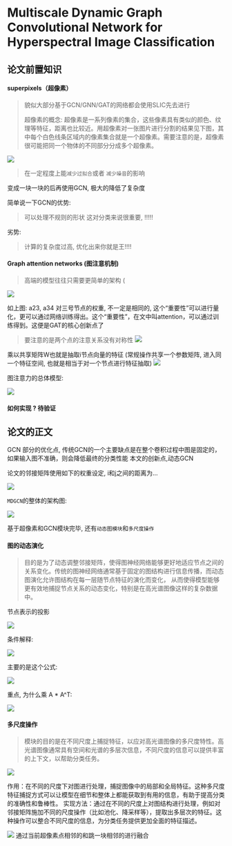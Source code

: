 # Multiscale Dynamic Graph Convolutional Network  for Hyperspectral Image Classification

## 论文前置知识

#### superpixels（超像素）
> 貌似大部分基于GCN/GNN/GAT的网络都会使用SLIC先去进行
> 
> 超像素的概念: 超像素是一系列像素的集合，这些像素具有类似的颜色、纹理等特征，距离也比较近。用超像素对一张图片进行分割的结果见下图，其中每个白色线条区域内的像素集合就是一个超像素。需要注意的是，超像素很可能把同一个物体的不同部分分成多个超像素。

![](https://image.chiullian.cn/img/202411112101522.jpg)

> 在一定程度上能`减少过拟合`或者 `减少噪音`的影响

变成一块一块的后再使用GCN, 极大的降低了复杂度

简单说一下GCN的优势:
> 可以处理不规则的形状 这对分类来说很重要, !!!!!

劣势:
> 计算的复杂度过高, 优化出来你就是王!!!!

#### Graph attention networks (图注意机制)

> 高端的模型往往只需要更简单的架构 (


![](https://image.chiullian.cn/img/202411112141343.png)


如上图: a23, a34 对三号节点的权重, 不一定是相同的, 这个“重要性”可以进行量化，更可以通过网络训练得出。这个“重要性”，在文中叫attention，可以通过训练得到。这便是GAT的核心创新点了
> 要注意的是两个点的注意关系没有对称性
> ![](https://image.chiullian.cn/img/202411112148354.png)


乘以共享矩阵W也就是抽取i节点向量的特征 (常规操作共享一个参数矩阵, 进入同一个特征空间, 也就是相当于对一个节点进行特征抽取)
![](https://image.chiullian.cn/img/202411112216109.png)


图注意力的总体模型:

![](https://image.chiullian.cn/img/202411112242773.png)


#### 如何实现 ? 待验证

## 论文的正文

GCN 部分的优化点, 传统GCN的一个主要缺点是在整个卷积过程中图是固定的，如果输入图不准确，则会降低最终的分类性能
本文的创新点,动态GCN


论文的邻接矩阵使用如下的权重设定, i和j之间的距离为...

![](https://image.chiullian.cn/img/202411121554119.png)

`MDGCN`的整体的架构图:

![](https://image.chiullian.cn/img/202411142150251.png)


基于超像素和GCN模块完毕, 还有`动态图模块`和`多尺度操作`

#### 图的动态演化
> 目的是为了动态调整邻接矩阵，使得图神经网络能够更好地适应节点之间的关系变化。传统的图神经网络通常基于固定的图结构进行信息传播，而动态图演化允许图结构在每一层随节点特征的演化而变化，
> 从而使得模型能够更有效地捕捉节点关系的动态变化，特别是在高光谱图像这样的复杂数据中。

节点表示的投影

![](https://image.chiullian.cn/img/202411142207717.png)

条件解释:

![](https://image.chiullian.cn/img/202411142208917.png)

主要的是这个公式:

![](https://image.chiullian.cn/img/202411142250347.png)

重点, 为什么乘 A * A^T:

![](https://image.chiullian.cn/img/202411142255197.png)


#### 多尺度操作
> 模块的目的是在不同尺度上捕捉特征，以应对高光谱图像的多尺度特性。高光谱图像通常具有空间和光谱的多层次信息，不同尺度的信息可以提供丰富的上下文，以帮助分类任务。

![](https://image.chiullian.cn/img/202411142253779.png)


作用：在不同的尺度下对图进行处理，捕捉图像中的局部和全局特征。这种多尺度特征捕捉方式可以让模型在细节和整体上都能获取到有用的信息，有助于提高分类的准确性和鲁棒性。
实现方法：通过在不同的尺度上对图结构进行处理，例如对邻接矩阵施加不同的尺度操作（比如池化、降采样等），提取出多层次的特征。这种操作可以整合不同尺度的信息，为分类任务提供更加全面的特征描述。

![](https://image.chiullian.cn/img/202411142253982.png)
通过当前超像素点相邻的和跳一块相邻的进行融合